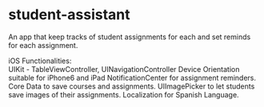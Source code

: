 # student-assistant
An app that keep tracks of student assignments for each and set reminds for each assignment.  

iOS Functionalities:  
UIKit - TableViewController, UINavigationController
Device Orientation suitable for iPhone6 and iPad
NotificationCenter for assignment reminders.
Core Data to save courses and assignments.
UIImagePicker to let students save images of their assignments.
Localization for Spanish Language.  
